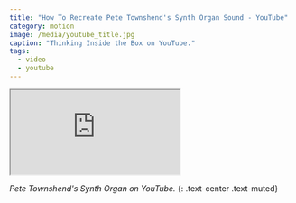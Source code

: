 ```yaml
---
title: "How To Recreate Pete Townshend's Synth Organ Sound - YouTube"
category: motion
image: /media/youtube_title.jpg
caption: "Thinking Inside the Box on YouTube."
tags:
  - video
  - youtube
---
```


<div class="embed-responsive embed-responsive-16by9">
	<iframe class="embed-responsive-item" src="https://www.youtube.com/embed/N1GfsemZ7JI"></iframe>
</div>

_Pete Townshend's Synth Organ on YouTube._
{: .text-center .text-muted}
